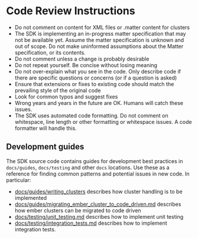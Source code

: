 # Code Review Instructions

- Do not comment on content for XML files or .matter content for clusters
- The SDK is implementing an in-progress matter specification that may not be
  available yet. Assume the matter specification is unknown and out of scope. Do
  not make uninformed assumptions about the Matter specification, or its
  contents.
- Do not comment unless a change is probably desirable
- Do not repeat yourself. Be concise without losing meaning
- Do not over-explain what you see in the code. Only describe code if there are
  specific questions or concerns (or if a question is asked)
- Ensure that extensions or fixes to existing code should match the prevailing
  style of the original code
- Look for common typos and suggest fixes
- Wrong years and years in the future are OK. Humans will catch these issues.
- The SDK uses automated code formatting. Do not comment on whitespace, line
  length or other formatting or whitespace issues. A code formatter will handle
  this.

## Development guides

The SDK source code contains guides for development best practices in
`docs/guides`, `docs/testing` and other `docs` locations. Use these as a
reference for finding common patterns and potential issues in new code. In
particular:

- [docs/guides/writing_clusters](https://github.com/project-chip/connectedhomeip/blob/master/docs/guides/writing_clusters.md)
  describes how cluster handling is to be implemented
- [docs/guides/migrating_ember_cluster_to_code_driven.md](https://github.com/project-chip/connectedhomeip/blob/master/docs/guides/migrating_ember_cluster_to_code_driven.md)
  describes how ember clusters can be migrated to code driven
- [docs/testing/unit_testing.md](https://github.com/project-chip/connectedhomeip/blob/master/docs/testing/unit_testing.md)
  describes how to implement unit testing
- [docs/testing/integration_tests.md](https://github.com/project-chip/connectedhomeip/blob/master/docs/testing/integration_tests.md)
  describes how to implement integration tests.
